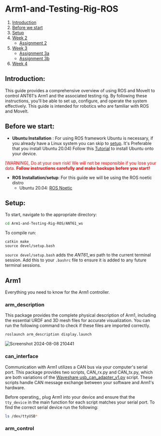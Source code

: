 # Arm1-and-Testing-Rig-ROS

1. [Introduction](#introduction)
1. [Before we start](#before-we-start)
1. [Setup](#setup)
1. [Week 2](#week-2)
	* [Assignment 2](#assignment-2)
1. [Week 3](#week-3)
	* [Assignment 3a](#assignment-3a)
	* [Assignment 3b](#assignment-3b)
1. [Week 4](#week-4)

## Introduction: 
This guide provides a comprehensive overview of using ROS and MoveIt to control ANT61's Arm1 and the associated testing rig. By following these instructions, you'll be able to set up, configure, and operate the system effectively. This guide is intended for robotics who are familiar with ROS and MoveIt.

## Before we start:
* __Ubuntu Installation__ :
For using ROS framework Ubuntu is necessary, if you already have a Linux system you can skip to [setup](#setup). It's Preferable that you install Ubuntu 20.04)
Follow this [Tutorial](https://ubuntu.com/tutorials/install-ubuntu-desktop#1-overview) to install Ubuntu onto your device. 

<span style="color:red">[WARNING], Do at your own risk! We will not be responsible if you lose your data. __Follow instructions carefully and make backups before you start!__</span>

* __ROS Installation/setup__: For this guide we will be using the ROS noetic distro
	- Ubuntu 20.04: [ROS Noetic](https://wiki.ros.org/noetic/Installation/Ubuntu)

## Setup:
To start, navigate to the appropriate directory:

```bash
cd Arm1-and-Testing-Rig-ROS/ANT61_ws
```
To compile run:

```
catkin make
source devel/setup.bash
```
`source devel/setup.bash` adds the *ANT61_ws* path to the current terminal session. Add this to your `.bashrc` file to ensure it is added to any future terminal sessions.

## Arm1
Everything you need to know for the Arm1 controller.

### arm_description
This package provides the complete physical description of Arm1, including the essential URDF and 3D mesh files for accurate visualization. You can run the following command to check if these files are imported correctly.

```bash
roslaunch arm_description display.launch
```
![Screenshot 2024-08-08 210441](https://github.com/user-attachments/assets/1f21b0d1-daf3-4c70-8b87-295491abbb93)

### can_interface
Communication with Arm1 utilizes a CAN bus via your computer's serial port. This package provides two scripts, CAN_rx.py and CAN_tx.py, which are both variations of the [Waveshare usb_can_adapter_v1.py](https://github.com/RajithaRanasinghe/Python-Class-for-Waveshare-USB-CAN-A/blob/main/usb_can_adapter_v1.py) script. These scripts handle CAN message exchange between your software and Arm1's hardware.

Before operating,, plug Arm1 into your device and ensure that the `tty_device` in the main function for each script matches your serial port. To find the correct serial device run the following:
```bash
ls /dev/ttyUSB*
```

### arm_control
